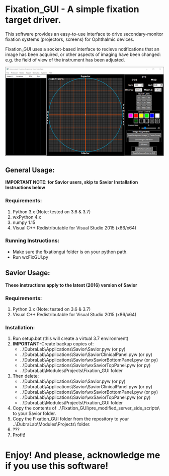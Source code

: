 # Fixation_GUI - A simple fixation target driver.

This software provides an easy-to-use interface to drive secondary-monitor fixation systems (projectors, screens) for Ophthalmic devices. 

Fixation_GUI uses a socket-based interface to recieve notifications that an image has been acquired, or other aspects of imaging have been changed: e.g. the field of view of the instrument has been adjusted.

![Screenshot](screenshot.png)

## General Usage:
__IMPORTANT NOTE: for Savior users, skip to Savior Installation Instructions below__
### Requirements:
1. Python 3.x (Note: tested on 3.6 & 3.7)
2. wxPython 4.x
3. numpy 1.15
4. Visual C++ Redistributable for Visual Studio 2015 (x86/x64)

### Running Instructions:
* Make sure the fixationgui folder is on your python path.
* Run wxFixGUI.py

## Savior Usage:
__These instructions apply to the latest (2016) version of Savior__
### Requirements:
1. Python 3.x (Note: tested on 3.6 & 3.7)
2. Visual C++ Redistributable for Visual Studio 2015 (x86/x64)

### Installation:
1. Run setup.bat (this will create a virtual 3.7 environment)
2. **IMPORTANT**-Create backup copies of:
    * ..\DubraLab\Applications\Savior\Savior.pyw (or py)
    * ..\DubraLab\Applications\Savior\SaviorClinicalPanel.pyw (or py)
    * ..\DubraLab\Applications\Savior\wxSaviorBottomPanel.pyw (or py)
    * ..\DubraLab\Applications\Savior\wxSaviorTopPanel.pyw (or py)
    * ..\DubraLab\Modules\Projects\Fixation_GUI folder
3. Then delete:
    * ..\DubraLab\Applications\Savior\Savior.pyw (or py)
    * ..\DubraLab\Applications\Savior\SaviorClinicalPanel.pyw (or py)
    * ..\DubraLab\Applications\Savior\wxSaviorBottomPanel.pyw (or py)
    * ..\DubraLab\Applications\Savior\wxSaviorTopPanel.pyw (or py)
    * ..\DubraLab\Modules\Projects\Fixation_GUI folder
4. Copy the contents of ..\Fixation_GUI\pre_modified_server_side_scripts\ to your Savior folder.
5. Copy the Fixation_GUI folder from the repository to your ..\DubraLab\Modules\Projects\ folder.
6. ???
7. Profit!

# Enjoy! And please, acknowledge me if you use this software!
